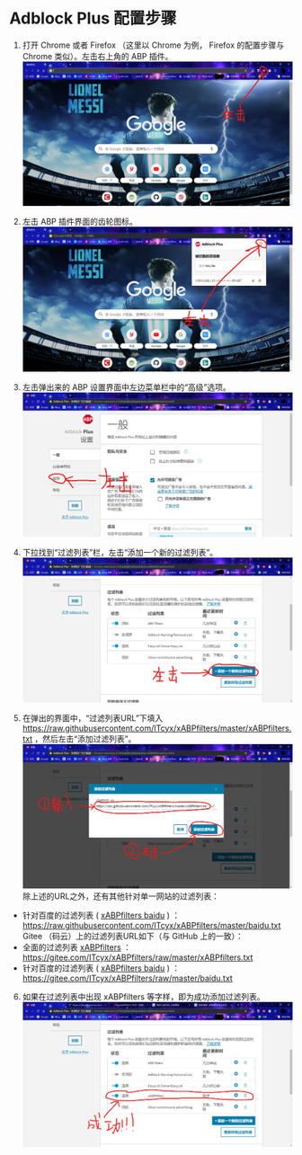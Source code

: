 # Adblock Plus 配置步骤

1. 打开 Chrome 或者 Firefox （这里以 Chrome 为例， Firefox 的配置步骤与 Chrome 类似）。左击右上角的 ABP 插件。
![](image/000.png "步骤 1")

2. 左击 ABP 插件界面的齿轮图标。
![](image/001.png "步骤 2")

3. 左击弹出来的 ABP 设置界面中左边菜单栏中的“高级”选项。
![](image/002.png "步骤 3")

4. 下拉找到“过滤列表”栏，左击“添加一个新的过滤列表”。
![](image/003.png "步骤 4")

5. 在弹出的界面中，“过滤列表URL”下填入 https://raw.githubusercontent.com/ITcyx/xABPfilters/master/xABPfilters.txt ，然后左击“添加过滤列表”。
![](image/004.png "步骤 5")
除上述的URL之外，还有其他针对单一网站的过滤列表：
- 针对百度的过滤列表 ( [xABPfilters baidu](baidu.txt "xABPfilters baidu") ) ： https://raw.githubusercontent.com/ITcyx/xABPfilters/master/baidu.txt  
Gitee （码云）上的过滤列表URL如下（与 GitHub 上的一致）：
- 全面的过滤列表 [xABPfilters](xABPfilters.txt "xABPfilters") ： https://gitee.com/ITcyx/xABPfilters/raw/master/xABPfilters.txt
- 针对百度的过滤列表 ( [xABPfilters baidu](baidu.txt "xABPfilters baidu") ) ：  https://gitee.com/ITcyx/xABPfilters/raw/master/baidu.txt

6. 如果在过滤列表中出现 xABPfilters 等字样，即为成功添加过滤列表。
![](image/005.png "步骤 6")